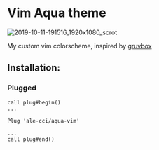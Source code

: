 # Vim Aqua theme
![2019-10-11-191516_1920x1080_scrot](https://user-images.githubusercontent.com/24639564/66671142-b2f39e00-ec5b-11e9-8357-cc4ff7c65db5.png)

My custom vim colorscheme, inspired by [gruvbox](https://github.com/morhetz/gruvbox)


## Installation:

### Plugged

```
call plug#begin()
...

Plug 'ale-cci/aqua-vim'

...
call plug#end()
```

